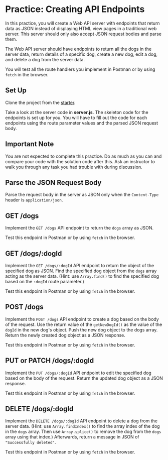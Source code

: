 # Practice: Creating API Endpoints

In this practice, you will create a Web API server with endpoints that return
data as JSON instead of displaying HTML view pages in a traditional web server.
This server should only also accept JSON request bodies and parse them.

The Web API server should have endpoints to return all the dogs in the server
data, return details of a specific dog, create a new dog, edit a dog, and delete
a dog from the server data.

You will test all the route handlers you implement in Postman or by using
`fetch` in the browser.

## Set Up

Clone the project from the [starter].

Take a look at the server code in __server.js__. The skeleton code for the
endpoints is set up for you. You will have to fill out the code for each
endpoints using the route parameter values and the parsed JSON request body.

## Important Note

You are not expected to complete this practice. Do as much as you can and
compare your code with the solution code after this. Ask an instructor to
walk you through any task you had trouble with during discussion.

## Parse the JSON Request Body

Parse the request body in the server as JSON only when the `Content-Type` header
is `application/json`.

## GET /dogs

Implement the `GET /dogs` API endpoint to return the `dogs` array as JSON.

Test this endpoint in Postman or by using `fetch` in the browser.

## GET /dogs/:dogId

Implement the `GET /dogs/:dogId` API endpoint to return the object of the
specified dog as JSON. Find the specified dog object from the `dogs` array
acting as the server data. (Hint: use `Array.find()` to find the specified dog
based on the `:dogId` route parameter.)

Test this endpoint in Postman or by using `fetch` in the browser.

## POST /dogs

Implement the `POST /dogs` API endpoint to create a dog based on the body of the
request. Use the return value of the `getNewDogId()` as the value of the `dogId`
in the new dog's object. Push the new dog object to the dogs array. Return the
newly created dog object as a JSON response.

Test this endpoint in Postman or by using `fetch` in the browser.

## PUT or PATCH /dogs/:dogId

Implement the `PUT /dogs/:dogId` API endpoint to edit the specified dog based on
the body of the request. Return the updated dog object as a JSON response.

Test this endpoint in Postman or by using `fetch` in the browser.

## DELETE /dogs/:dogId

Implement the `DELETE /dogs/:dogId` API endpoint to delete a dog from the server
data. (Hint: use `Array.findIndex()` to find the array index of the dog in the
`dogs` array. Then use `Array.splice()` to remove the dog from the `dogs` array
using that index.) Afterwards, return a message in JSON of
`"Successfully deleted"`.

Test this endpoint in Postman or by using `fetch` in the browser.

[starter]: https://github.com/appacademy/practice-for-week-08-create-api-endpoints
